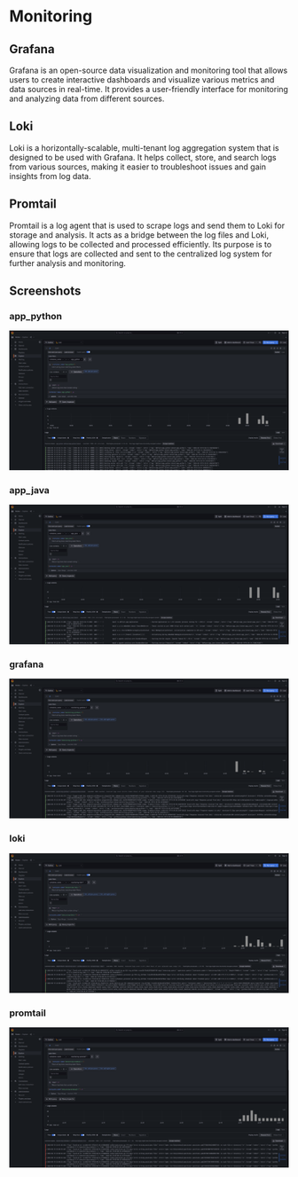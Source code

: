 # Monitoring

## Grafana

Grafana is an open-source data visualization and monitoring tool that allows
users to create interactive dashboards and visualize various metrics and data
sources in real-time. It provides a user-friendly interface for monitoring and
analyzing data from different sources.

## Loki

Loki is a horizontally-scalable, multi-tenant log aggregation system that is
designed to be used with Grafana. It helps collect, store, and search logs from
various sources, making it easier to troubleshoot issues and gain insights from
log data.

## Promtail

Promtail is a log agent that is used to scrape logs and send them to Loki for
storage and analysis. It acts as a bridge between the log files and Loki,
allowing logs to be collected and processed efficiently. Its purpose is to
ensure that logs are collected and sent to the centralized log system for
further analysis and monitoring.

## Screenshots

### app_python

![app_python](assets/app_python.png)

### app_java

![app_java](assets/app_java.png)

### grafana

![grafana](assets/grafana.png)

### loki

![loki](assets/loki.png)

### promtail

![promtail](assets/promtail.png)
